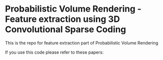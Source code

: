 # Probabilistic Volume Rendering - Feature extraction using 3D Convolutional Sparse Coding
This is the repo for feature extraction part of Probabilistic Volume Rendering

If you use this code please refer to these papers: 



